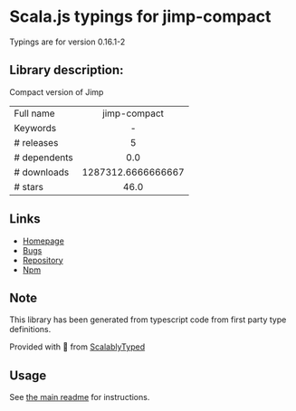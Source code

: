 
# Scala.js typings for jimp-compact

Typings are for version 0.16.1-2

## Library description:
Compact version of Jimp

|                    |                 |
| ------------------ | :-------------: |
| Full name          | jimp-compact |
| Keywords           | - |
| # releases         | 5 |
| # dependents       | 0.0 |
| # downloads        | 1287312.6666666667 |
| # stars            | 46.0 |

## Links
- [Homepage](https://github.com/unjs/jimp-compact#readme)
- [Bugs](https://github.com/unjs/jimp-compact/issues)
- [Repository](https://github.com/unjs/jimp-compact)
- [Npm](https://www.npmjs.com/package/jimp-compact)
    


## Note
This library has been generated from typescript code from first party type definitions.

Provided with :purple_heart: from [ScalablyTyped](https://github.com/oyvindberg/ScalablyTyped)

## Usage
See [the main readme](../../readme.md) for instructions.


